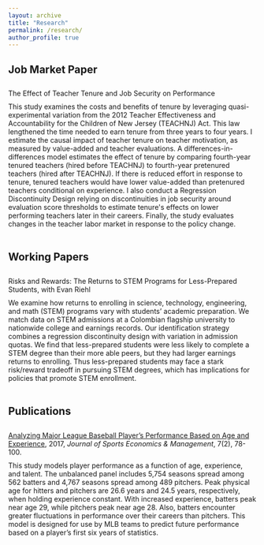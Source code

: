 ```yaml
---
layout: archive
title: "Research"
permalink: /research/
author_profile: true
---
```

<h2> Job Market Paper </h2><br style="line-height: 10px" />
<div> The Effect of Teacher Tenure and Job Security on Performance</div> <br style="line-height: 10px" />
<div>This study examines the costs and benefits of tenure by leveraging quasi-experimental variation from the 2012 Teacher Effectiveness and Accountability for the Children of New Jersey (TEACHNJ) Act. This law lengthened the time needed to earn tenure from three years to four years. I estimate the causal impact of teacher tenure on teacher motivation, as measured by value-added and teacher evaluations. A differences-in-differences model estimates the effect of tenure by comparing fourth-year tenured teachers (hired before TEACHNJ) to fourth-year pretenured teachers (hired after TEACHNJ). If there is reduced effort in response to tenure, tenured teachers would have lower value-added than pretenured teachers conditional on experience. I also conduct a Regression Discontinuity Design relying on discontinuities in job security around evaluation score thresholds to estimate tenure's effects on lower performing teachers later in their careers. Finally, the study evaluates changes in the teacher labor market in response to the policy change. </div><br>

<h2> Working Papers </h2><br style="line-height: 10px" />
<div>Risks and Rewards: The Returns to STEM Programs for Less-Prepared Students, with Evan Riehl</div><br style="line-height: 10px" />
<div>We examine how returns to enrolling in science, technology, engineering, and math (STEM) programs vary with students’ academic preparation. We match data on STEM admissions at a Colombian flagship university to nationwide college and earnings records. Our identification strategy combines a regression discontinuity design with variation in admission quotas. We find that less-prepared students were less likely to complete a STEM degree than their more able peers, but they had larger earnings returns to enrolling. Thus less-prepared students may face a stark risk/reward tradeoff in pursuing STEM degrees, which has implications for policies that promote STEM enrollment.</div> <br>


<h2> Publications </h2><br style="line-height: 10px" />
<div><a href="http://kevincng.github.io/files/Ng_2017.pdf">Analyzing Major League Baseball Player’s Performance Based on Age and Experience</a>, 2017, <i>Journal of Sports Economics & Management</i>, 7(2), 78-100.</div><br style="line-height: 10px" />
<div>This study models player performance as a function of age, experience, and talent. The unbalanced panel includes 5,754 seasons spread among 562 batters and 4,767 seasons spread among 489 pitchers. Peak physical age for hitters and pitchers are 26.6 years and 24.5 years, respectively, when holding experience constant. With increased experience, batters peak near age 29, while pitchers peak near age 28. Also, batters encounter greater fluctuations in performance over their careers than pitchers. This model is designed for use by MLB teams to predict future performance based on a player’s first six years of statistics. </div>

